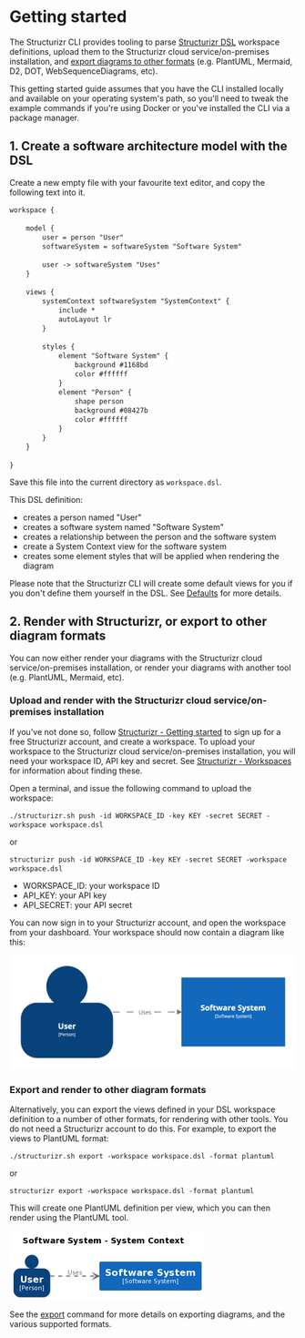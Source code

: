 # Getting started

The Structurizr CLI provides tooling to parse [Structurizr DSL](https://github.com/structurizr/dsl)
workspace definitions, upload them to the Structurizr cloud service/on-premises installation,
and [export diagrams to other formats](export.md) (e.g. PlantUML, Mermaid, D2, DOT, WebSequenceDiagrams, etc).

This getting started guide assumes that you have the CLI installed locally and available on your operating system's path,
so you'll need to tweak the example commands if you're using Docker or you've installed the CLI via a package manager.

## 1. Create a software architecture model with the DSL

Create a new empty file with your favourite text editor, and copy the following text into it.

```
workspace {

    model {
        user = person "User"
        softwareSystem = softwareSystem "Software System"

        user -> softwareSystem "Uses"
    }

    views {
        systemContext softwareSystem "SystemContext" {
            include *
            autoLayout lr
        }

        styles {
            element "Software System" {
                background #1168bd
                color #ffffff
            }
            element "Person" {
                shape person
                background #08427b
                color #ffffff
            }
        }
    }
    
}
```

Save this file into the current directory as `workspace.dsl`.

This DSL definition:

- creates a person named "User"
- creates a software system named "Software System"
- creates a relationship between the person and the software system
- create a System Context view for the software system
- creates some element styles that will be applied when rendering the diagram

Please note that the Structurizr CLI will create some default views for you if you don't define them yourself in the DSL.
See [Defaults](defaults.md) for more details.

## 2. Render with Structurizr, or export to other diagram formats

You can now either render your diagrams with the Structurizr cloud service/on-premises installation,
or render your diagrams with another tool (e.g. PlantUML, Mermaid, etc).

### Upload and render with the Structurizr cloud service/on-premises installation

If you've not done so, follow [Structurizr - Getting started](https://structurizr.com/help/getting-started) to sign up
for a free Structurizr account, and create a workspace.
To upload your workspace to the Structurizr cloud service/on-premises installation,
you will need your workspace ID, API key and secret.
See [Structurizr - Workspaces](https://structurizr.com/help/workspaces) for information about finding these.

Open a terminal, and issue the following command to upload the workspace:

```
./structurizr.sh push -id WORKSPACE_ID -key KEY -secret SECRET -workspace workspace.dsl
```

or

```
structurizr push -id WORKSPACE_ID -key KEY -secret SECRET -workspace workspace.dsl
```

- WORKSPACE_ID: your workspace ID
- API_KEY: your API key
- API_SECRET: your API secret

You can now sign in to your Structurizr account, and open the workspace
from your dashboard. Your workspace should now contain a diagram like this:

![A diagram via Structurizr](images/getting-started-1.png)

### Export and render to other diagram formats

Alternatively, you can export the views defined in your DSL workspace definition to a number of other formats, for rendering with other tools. You do not need a Structurizr account to do this. For example, to export the views to PlantUML format:

```
./structurizr.sh export -workspace workspace.dsl -format plantuml
```

or

```
structurizr export -workspace workspace.dsl -format plantuml
```

This will create one PlantUML definition per view, which you can then render using the PlantUML tool.

![A diagram via PlantUML](images/getting-started-2.png)

See the [export](export.md) command for more details on exporting diagrams, and the various supported formats.